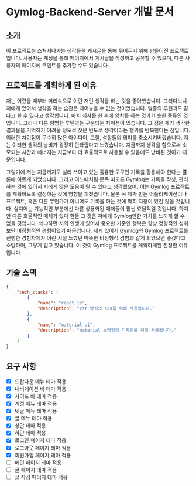 # Gymlog-Backend-Server 개발 문서
## 소개
 이 프로젝트는 스쳐지나가는 생각들을 게시글을 통해 묶어두기 위해 만들어진 프로젝트입니다. 사용자는 계정을 통해 페이지에서 게시글을 작성하고 공유할 수 있으며, 다른 사용자의 페이지에 코멘트를 추가할 수도 있습니다.
## 프로젝트를 계획하게 된 이유
 저는 어렸을 때부터 머리속으로 이런 저런 생각을 하는 것을 좋아했습니다. 그러다보니 저에게 있어서 생각을 하는 습관은 떼어놓을 수 없는 것이었습니다. 일종의 루틴과도 같다고 볼 수 있다고 생각합니다. 마치 식사를 한 후에 양치를 하는 것과 비슷한 종류인 것입니다. 그러나 다른 평범한 루틴과는 구분되는 차이점이 있습니다. 그 점은 제가 생각한 결과물을 기억하기 어려울 정도로 잦은 빈도로 생각이라는 행위를 반복한다는 점입니다. 이러한 차이점이 무수히 많은 아이디어, 고찰, 성찰들의 의미를 축소시켜버렸습니다. 저는 이러한 생각의 낭비가 굉장히 안타깝다고 느꼈습니다. 지금까지 생각을 함으로써 소모되는 시간과 에너지는 지금보다 더 효율적으로 사용될 수 있음에도 낭비된 것이기 때문입니다. 

 그렇기에 저는 지금까지도 널리 쓰이고 있는 훌륭한 도구인 기록을 활용해야 한다는 결론에 이르게 되었습니다. 그리고 여느때처럼 문득 떠오른 Gymlog는 기록을 작성, 관리하는 것에 있어서 저에게 많은 도움이 될 수 있다고 생각했으며, 이는 Gymlog 프로젝트를 계획하도록 결정하는 것에 영향을 끼쳤습니다. 물론 꼭 제가 만든 어플리케이션이나 프로젝트, 혹은 다른 무언가가 아니어도 기록을 하는 것에 딱히 지장이 있진 않을 것입니다. 심지어는 기능적인 부분에선 다른 상용화된 매체들이 훨씬 효율적일 것입니다. 하지만 다른 효율적인 매체가 있다 한들 그 것은 저에게 Gymlog만한 가치를 느끼게 할 수 없을 것입니다. 왜냐하면 저의 인생에 있어서 중요한 기준인 행복은 항상 정형적인 성취보단 비정형적인 경험이었기 때문입니다. 제게 있어서 Gymlog와 Gymlog 프로젝트를 진행한 경험자체가 어린 시절 느꼈던 따뜻한 비정형적 겸험과 같게 되었으면 좋겠다고 소망하며, 그렇게 믿고 있습니다. 이 것이 Gymlog 프로젝트를 계획하게된 진정한 이유입니다.


## 기술 스택
```JSON
{
    "tech_stacks": [
        {
            "name": "react.js",
            "description": "csr 방식의 spa를 위해 사용됩니다."
        },
        {
            "name": "material ui",
            "description": "material 스타일의 디자인을 위해 사용됩니다."
        }
    ]
}
```

## 요구 사항
<!-- - [ ] 회원가입
  - [x] 유효성 검사
  - [ ] 회원가입 결과에 따른 피드백
- [ ] 로그인
  - [x] 유효성 검사
  - [ ] 로그인 결과에 따른 피드백
- [ ] 글 작성
  - [ ] 유효성 검사
  - [ ] 작성 결과에 따른 피드백
- [ ] 글 삭제
  - [ ] 유효성 검사
  - [ ] 삭제 결과에 따른 피드백
- [ ] 글 수정
  - [ ] 유효성 검사
  - [ ] 수정 결과에 따른 피드백
- [ ] 댓글 작성
  - [ ] 유효성 검사
  - [ ] 작성 결과에 따른 피드백
- [ ] 댓글 삭제
  - [ ] 유효성 검사
  - [ ] 삭제 결과에 따른 피드백
- [ ] 댓글 수정
  - [ ] 유효성 검사
  - [ ] 수정 결과에 따른 피드백
- [ ] 글, 댓글 검색 -->

- [x] 드랍다운 메뉴 테마 적용
- [x] 내비게이션 바 테마 적용
- [x] 사이드 바 테마 적용
- [x] 계정 메뉴 테마 적용
- [x] 댓글 메뉴 테마 적용
- [x] 글 메뉴 테마 적용
- [x] 상단 테마 적용
- [x] 하단 테마 적용
- [x] 로그인 페이지 테마 적용
- [x] 로그아웃 페이지 테마 적용
- [x] 회원가입 페이지 테마 적용
- [ ] 메인 페이지 테마 적용
- [ ] 글 페이지 테마 적용
- [ ] 글 작성 페이지 테마 적용